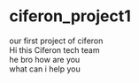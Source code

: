 # ciferon_project1
our first project of ciferon
<br>
Hi this Ciferon tech team 
<br>
he bro how are you
<br>
what can i help you
